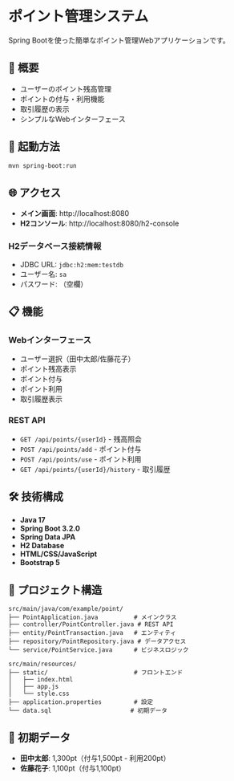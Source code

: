 # ポイント管理システム

Spring Bootを使った簡単なポイント管理Webアプリケーションです。

## 🎯 概要

- ユーザーのポイント残高管理
- ポイントの付与・利用機能
- 取引履歴の表示
- シンプルなWebインターフェース

## 🚀 起動方法

```bash
mvn spring-boot:run
```

## 🌐 アクセス

- **メイン画面**: http://localhost:8080
- **H2コンソール**: http://localhost:8080/h2-console

### H2データベース接続情報
- JDBC URL: `jdbc:h2:mem:testdb`
- ユーザー名: `sa`
- パスワード: （空欄）

## 📋 機能

### Webインターフェース
- ユーザー選択（田中太郎/佐藤花子）
- ポイント残高表示
- ポイント付与
- ポイント利用
- 取引履歴表示

### REST API
- `GET /api/points/{userId}` - 残高照会
- `POST /api/points/add` - ポイント付与
- `POST /api/points/use` - ポイント利用
- `GET /api/points/{userId}/history` - 取引履歴

## 🛠 技術構成

- **Java 17**
- **Spring Boot 3.2.0**
- **Spring Data JPA**
- **H2 Database**
- **HTML/CSS/JavaScript**
- **Bootstrap 5**

## 📁 プロジェクト構造

```
src/main/java/com/example/point/
├── PointApplication.java          # メインクラス
├── controller/PointController.java # REST API
├── entity/PointTransaction.java   # エンティティ
├── repository/PointRepository.java # データアクセス
└── service/PointService.java      # ビジネスロジック

src/main/resources/
├── static/                        # フロントエンド
│   ├── index.html
│   ├── app.js
│   └── style.css
├── application.properties         # 設定
└── data.sql                      # 初期データ
```

## 📝 初期データ

- **田中太郎**: 1,300pt（付与1,500pt - 利用200pt）
- **佐藤花子**: 1,100pt（付与1,100pt）
